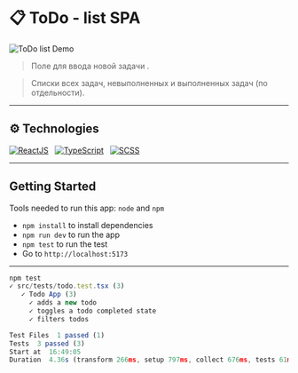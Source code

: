 # 📋 ToDo - list SPA

![ToDo list Demo](https://github.com/user-attachments/assets/6830980c-656c-4ef2-aac4-c51199652547)


> Поле для ввода новой задачи .

> Списки всех задач, невыполненных и выполненных задач (по отдельности).
<hr style="height: 1px;">

## ⚙️ Technologies
[![ReactJS](https://img.shields.io/badge/React-20232A?style=for-the-badge&logo=react&logoColor=61DAFB)](https://reactjs.org) &nbsp;
[![TypeScript](https://img.shields.io/badge/TypeScript-007ACC?style=for-the-badge&logo=typescript&logoColor=white)](https://www.typescriptlang.org) &nbsp;
[![SCSS](https://img.shields.io/badge/SCSS-blue?style=for-the-badge&logo=sass&logoColor=CC6699)](https://sass-lang.com/) &nbsp;
<hr>

## Getting Started
Tools needed to run this app: `node` and `npm`

- `npm install` to install dependencies
- `npm run dev` to run the app
- `npm test` to run the test
- Go to `http://localhost:5173`
<hr>

```js
npm test 
✓ src/tests/todo.test.tsx (3)
   ✓ Todo App (3)
     ✓ adds a new todo
     ✓ toggles a todo completed state
     ✓ filters todos

Test Files  1 passed (1)
Tests  3 passed (3)
Start at  16:49:05
Duration  4.36s (transform 266ms, setup 797ms, collect 676ms, tests 61ms, environment 2.52s, prepare 125ms)
```
